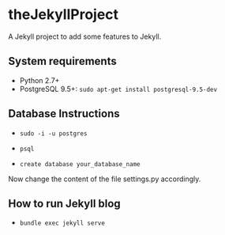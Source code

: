 # theJekyllProject
A Jekyll project to add some features to Jekyll.

## System requirements

- Python 2.7+
- PostgreSQL 9.5+: `sudo apt-get install postgresql-9.5-dev`

## Database Instructions

- `sudo -i -u postgres`
- `psql`

- `create database your_database_name`

Now change the content of the file settings.py accordingly.


## How to run Jekyll blog

- `bundle exec jekyll serve`
